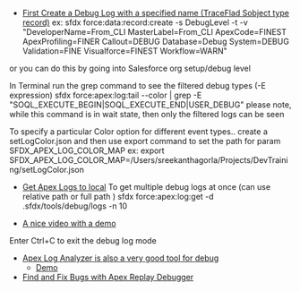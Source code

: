 - [First Create a Debug Log with a specified name (TraceFlad Sobject type record)](https://developer.salesforce.com/docs/atlas.en-us.sfdx_cli_reference.meta/sfdx_cli_reference/cli_reference_force_data.htm#cli_reference_force_data_record_create)
ex: 
sfdx force:data:record:create -s DebugLevel -t -v "DeveloperName=From_CLI MasterLabel=From_CLI ApexCode=FINEST ApexProfiling=FINER Callout=DEBUG Database=Debug System=DEBUG Validation=FINE Visualforce=FINEST Workflow=WARN"

or you can do this by going into Salesforce org setup/debug level 

In Terminal run the grep command to see the filtered debug types (-E expression)
sfdx force:apex:log:tail --color | grep -E "SOQL_EXECUTE_BEGIN|SOQL_EXECUTE_END|USER_DEBUG"
please note, while this command is in wait state, then only the filtered logs can be seen 

To specify a particular Color option for different event types.. create a setLogColor.json and then use export command to set the path for param
SFDX_APEX_LOG_COLOR_MAP
ex: export SFDX_APEX_LOG_COLOR_MAP=/Users/sreekanthagorla/Projects/DevTraining/setLogColor.json

- [Get Apex Logs to local](https://developer.salesforce.com/docs/atlas.en-us.sfdx_cli_reference.meta/sfdx_cli_reference/cli_reference_force_apex.htm#cli_reference_force_apex_log_get)
To get multiple debug logs at once (can use relative path or full path )
sfdx force:apex:log:get -d .sfdx/tools/debug/logs -n 10

- [A nice video with a demo](https://www.youtube.com/watch?v=g7Rcj04c0qI&ab_channel=SalesforceDevelopers)

Enter Ctrl+C to exit the debug log mode 

- [Apex Log Analyzer is also a very good tool for debug](https://financialforcedev.github.io/debug-log-analyzer/)
    - [Demo](https://www.youtube.com/watch?v=akL1aEa3lw8)
- [Find and Fix Bugs with Apex Replay Debugger](https://trailhead.salesforce.com/en/content/learn/projects/find-and-fix-bugs-with-apex-replay-debugger)